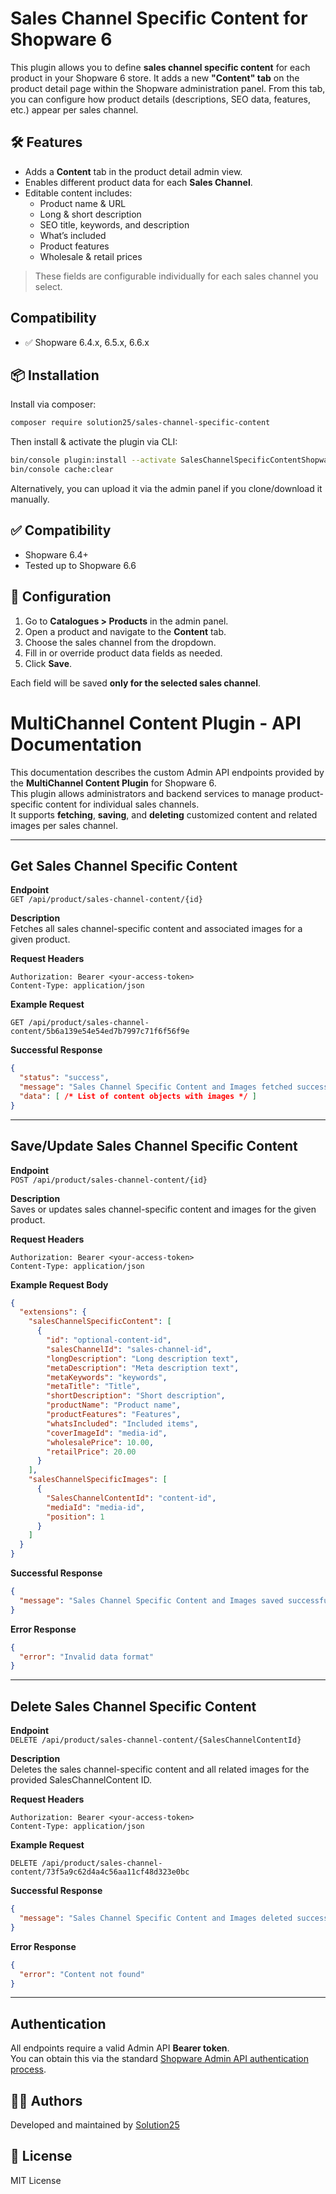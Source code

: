 # Sales Channel Specific Content for Shopware 6

This plugin allows you to define **sales channel specific content** for each product in your Shopware 6 store. It adds a new **"Content" tab** on the product detail page within the Shopware administration panel. From this tab, you can configure how product details (descriptions, SEO data, features, etc.) appear per sales channel.

## 🛠 Features

- Adds a **Content** tab in the product detail admin view.
- Enables different product data for each **Sales Channel**.
- Editable content includes:
    - Product name & URL
    - Long & short description
    - SEO title, keywords, and description
    - What’s included
    - Product features
    - Wholesale & retail prices

> These fields are configurable individually for each sales channel you select.

## Compatibility
- ✅ Shopware 6.4.x, 6.5.x, 6.6.x

## 📦 Installation

Install via composer:

```bash
composer require solution25/sales-channel-specific-content
```

Then install & activate the plugin via CLI:

```bash
bin/console plugin:install --activate SalesChannelSpecificContentShopware6
bin/console cache:clear
```

Alternatively, you can upload it via the admin panel if you clone/download it manually.

## ✅ Compatibility

- Shopware 6.4+
- Tested up to Shopware 6.6

## 🔧 Configuration

1. Go to **Catalogues > Products** in the admin panel.
2. Open a product and navigate to the **Content** tab.
3. Choose the sales channel from the dropdown.
4. Fill in or override product data fields as needed.
5. Click **Save**.

Each field will be saved **only for the selected sales channel**.


# MultiChannel Content Plugin - API Documentation
 
This documentation describes the custom Admin API endpoints provided by the **MultiChannel Content Plugin** for Shopware 6.  
This plugin allows administrators and backend services to manage product-specific content for individual sales channels.  
It supports **fetching**, **saving**, and **deleting** customized content and related images per sales channel.
 
---
 
## Get Sales Channel Specific Content
 
**Endpoint**  
`GET /api/product/sales-channel-content/{id}`
 
**Description**  
Fetches all sales channel-specific content and associated images for a given product.
 
**Request Headers**
```
Authorization: Bearer <your-access-token>  
Content-Type: application/json
```
 
**Example Request**
```
GET /api/product/sales-channel-content/5b6a139e54e54ed7b7997c71f6f56f9e
```
 
**Successful Response**
```json
{
  "status": "success",
  "message": "Sales Channel Specific Content and Images fetched successfully",
  "data": [ /* List of content objects with images */ ]
}
```
 
---
 
## Save/Update Sales Channel Specific Content
 
**Endpoint**  
`POST /api/product/sales-channel-content/{id}`
 
**Description**  
Saves or updates sales channel-specific content and images for the given product.
 
**Request Headers**
```
Authorization: Bearer <your-access-token>  
Content-Type: application/json
```
 
**Example Request Body**
```json
{
  "extensions": {
    "salesChannelSpecificContent": [
      {
        "id": "optional-content-id",
        "salesChannelId": "sales-channel-id",
        "longDescription": "Long description text",
        "metaDescription": "Meta description text",
        "metaKeywords": "keywords",
        "metaTitle": "Title",
        "shortDescription": "Short description",
        "productName": "Product name",
        "productFeatures": "Features",
        "whatsIncluded": "Included items",
        "coverImageId": "media-id",
        "wholesalePrice": 10.00,
        "retailPrice": 20.00
      }
    ],
    "salesChannelSpecificImages": [
      {
        "SalesChannelContentId": "content-id",
        "mediaId": "media-id",
        "position": 1
      }
    ]
  }
}
```
 
**Successful Response**
```json
{
  "message": "Sales Channel Specific Content and Images saved successfully"
}
```
 
**Error Response**
```json
{
  "error": "Invalid data format"
}
```
 
---
 
## Delete Sales Channel Specific Content
 
**Endpoint**  
`DELETE /api/product/sales-channel-content/{SalesChannelContentId}`
 
**Description**  
Deletes the sales channel-specific content and all related images for the provided SalesChannelContent ID.
 
**Request Headers**
```
Authorization: Bearer <your-access-token>  
Content-Type: application/json
```
 
**Example Request**
```
DELETE /api/product/sales-channel-content/73f5a9c62d4a4c56aa11cf48d323e0bc
```
 
**Successful Response**
```json
{
  "message": "Sales Channel Specific Content and Images deleted successfully"
}
```
 
**Error Response**
```json
{
  "error": "Content not found"
}
```
 
---
 
## Authentication
 
All endpoints require a valid Admin API **Bearer token**.  
You can obtain this via the standard [Shopware Admin API authentication process](https://developer.shopware.com/docs/resources/api-guide/admin-api/authentication.html).

## 🧑‍💻 Authors

Developed and maintained by [Solution25](https://github.com/solution25com)

## 📄 License

MIT License
